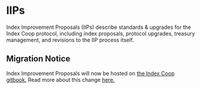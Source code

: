 # IIPs

Index Improvement Proposals (IIPs) describe standards & upgrades for the Index Coop protocol, including index proposals, protocol upgrades, treasury management, and revisions to the IIP process itself.

## Migration Notice

Index Improvement Proposals will now be hosted on [the Index Coop gitbook.](https://docs.indexcoop.com/)
Read more about this change [here.](IIPS/iip-026.md)
